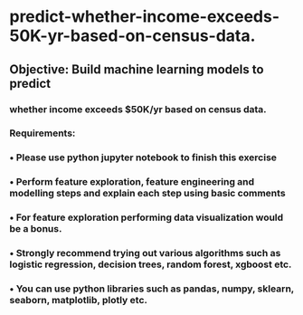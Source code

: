 ﻿# predict-whether-income-exceeds-50K-yr-based-on-census-data.
 
## Objective: Build machine learning models to predict 
### whether income exceeds $50K/yr based on census data.   
### Requirements:
### • Please use python jupyter notebook to finish this exercise
### • Perform feature exploration, feature engineering and modelling steps and explain each step using basic comments
### • For feature exploration performing data visualization would be a bonus. 
### • Strongly recommend trying out various algorithms such as logistic regression, decision trees, random forest, xgboost etc.
### • You can use python libraries such as pandas, numpy, sklearn, seaborn, matplotlib, plotly etc.

